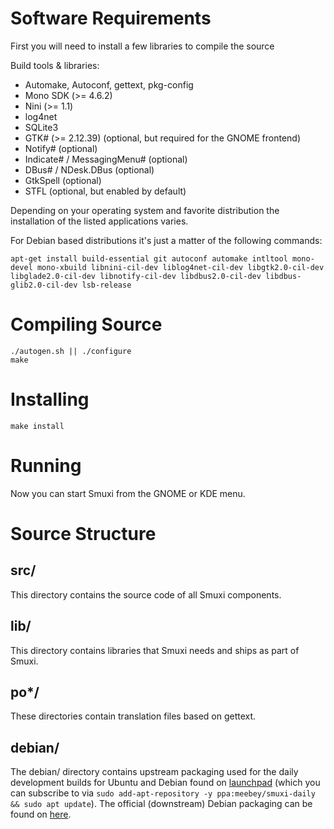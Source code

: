 Software Requirements
=====================
First you will need to install a few libraries to compile the source

Build tools & libraries:
* Automake, Autoconf, gettext, pkg-config
* Mono SDK (>= 4.6.2)
* Nini (>= 1.1)
* log4net
* SQLite3
* GTK# (>= 2.12.39) (optional, but required for the GNOME frontend)
* Notify# (optional)
* Indicate# / MessagingMenu# (optional)
* DBus# / NDesk.DBus (optional)
* GtkSpell (optional)
* STFL (optional, but enabled by default)

Depending on your operating system and favorite distribution the installation of
the listed applications varies.

For Debian based distributions it's just a matter of the following commands:

    apt-get install build-essential git autoconf automake intltool mono-devel mono-xbuild libnini-cil-dev liblog4net-cil-dev libgtk2.0-cil-dev libglade2.0-cil-dev libnotify-cil-dev libdbus2.0-cil-dev libdbus-glib2.0-cil-dev lsb-release

Compiling Source
================

    ./autogen.sh || ./configure
    make

Installing
==========

    make install

Running
=======

Now you can start Smuxi from the GNOME or KDE menu.

Source Structure
================

src/
----

This directory contains the source code of all Smuxi components.

lib/
----

This directory contains libraries that Smuxi needs and ships as part of Smuxi.

po\*/
-----

These directories contain translation files based on gettext.

debian/
-------

The debian/ directory contains upstream packaging used for the daily development
builds for Ubuntu and Debian found on [launchpad][] (which you can subscribe to
via `sudo add-apt-repository -y ppa:meebey/smuxi-daily && sudo apt update`).
The official (downstream) Debian packaging can be found on [here][].

  [launchpad]: https://launchpad.net/~meebey/+archive/smuxi-daily
  [here]: https://salsa.debian.org/dotnet-team/smuxi
